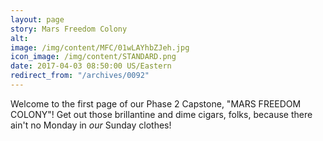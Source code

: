 ```yaml
---
layout: page
story: Mars Freedom Colony
alt:
image: /img/content/MFC/01wLAYhbZJeh.jpg
icon_image: /img/content/STANDARD.png
date: 2017-04-03 08:50:00 US/Eastern
redirect_from: "/archives/0092"
---
```

Welcome to the first page of our Phase 2 Capstone, "MARS FREEDOM COLONY"! Get out those brillantine and dime cigars, folks, because there ain't no Monday in <em>our</em> Sunday clothes!

